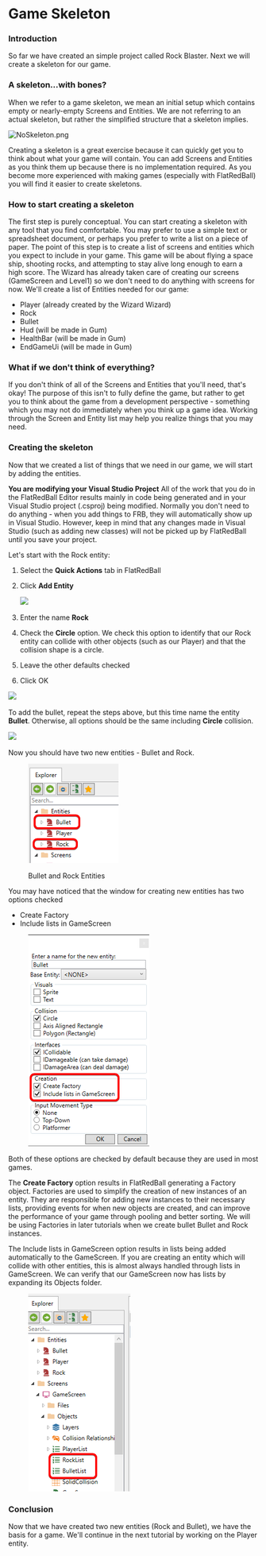 # Game Skeleton

### Introduction

So far we have created an simple project called Rock Blaster. Next we will create a skeleton for our game.

### A skeleton...with bones?

When we refer to a game skeleton, we mean an initial setup which contains empty or nearly-empty Screens and Entities. We are not referring to an actual skeleton, but rather the simplified structure that a skeleton implies.

![NoSkeleton.png](../../media/migrated\_media-NoSkeleton.png)

Creating a skeleton is a great exercise because it can quickly get you to think about what your game will contain. You can add Screens and Entities as you think them up because there is no implementation required. As you become more experienced with making games (especially with FlatRedBall) you will find it easier to create skeletons.

### How to start creating a skeleton

The first step is purely conceptual. You can start creating a skeleton with any tool that you find comfortable. You may prefer to use a simple text or spreadsheet document, or perhaps you prefer to write a list on a piece of paper. The point of this step is to create a list of screens and entities which you expect to include in your game. This game will be about flying a space ship, shooting rocks, and attempting to stay alive long enough to earn a high score. The Wizard has already taken care of creating our screens (GameScreen and Level1) so we don't need to do anything with screens for now. We'll create a list of Entities needed for our game:

* Player (already created by the Wizard Wizard)
* Rock
* Bullet
* Hud (will be made in Gum)
* HealthBar (will be made in Gum)
* EndGameUi (will be made in Gum)

### What if we don't think of everything?

If you don't think of all of the Screens and Entities that you'll need, that's okay! The purpose of this isn't to fully define the game, but rather to get you to think about the game from a development perspective - something which you may not do immediately when you think up a game idea. Working through the Screen and Entity list may help you realize things that you may need.

### Creating the skeleton

Now that we created a list of things that we need in our game, we will start by adding the entities.

**You are modifying your Visual Studio Project** All of the work that you do in the FlatRedBall Editor results mainly in code being generated and in your Visual Studio project (.csproj) being modified. Normally you don't need to do anything - when you add things to FRB, they will automatically show up in Visual Studio. However, keep in mind that any changes made in Visual Studio (such as adding new classes) will not be picked up by FlatRedBall until you save your project.

Let's start with the Rock entity:

1. Select the **Quick Actions** tab in FlatRedBall
2.  Click **Add Entity**

    ![](<../../.gitbook/assets/18\_05 14 43.png>)
3. Enter the name **Rock**
4. Check the **Circle** option. We check this option to identify that our Rock entity can collide with other objects (such as our Player) and that the collision shape is a circle.
5. Leave the other defaults checked
6. Click OK

![](<../../.gitbook/assets/18\_05 16 14.png>)

To add the bullet, repeat the steps above, but this time name the entity **Bullet**. Otherwise, all options should be the same including **Circle** collision.

![](<../../.gitbook/assets/18\_05 17 11.png>)

Now you should have two new entities - Bullet and Rock.

<figure><img src="../../.gitbook/assets/image (41).png" alt=""><figcaption><p>Bullet and Rock Entities</p></figcaption></figure>

You may have noticed that the window for creating new entities has two options checked

* Create Factory
* Include lists in GameScreen

<figure><img src="../../.gitbook/assets/18_05 18 18.png" alt=""><figcaption></figcaption></figure>

Both of these options are checked by default because they are used in most games.&#x20;

The **Create Factory** option results in FlatRedBall generating a Factory object. Factories are used to simplify the creation of new instances of an entity. They are responsible for adding new instances to their necessary lists, providing events for when new objects are created, and can improve the performance of your game through pooling and better sorting. We will be using Factories in later tutorials when we create bullet Bullet and Rock instances.

The Include lists in GameScreen option results in lists being added automatically to the GameScreen. If you are creating an entity which will collide with other entities, this is almost always handled through lists in GameScreen. We can verify that our GameScreen now has lists by expanding its Objects folder.

<figure><img src="../../.gitbook/assets/image (42).png" alt=""><figcaption></figcaption></figure>

### Conclusion

Now that we have created two new entities (Rock and Bullet), we have the basis for a game. We'll continue in the next tutorial by working on the Player entity.

